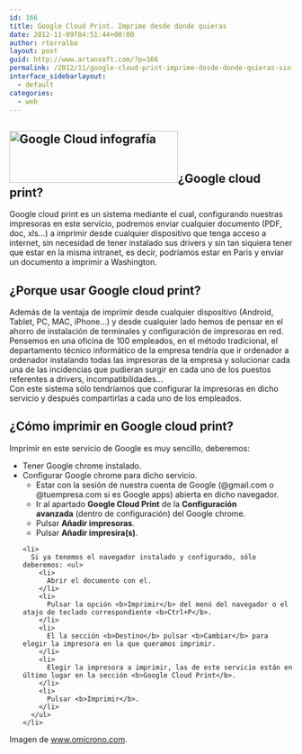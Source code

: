 ```yaml
---
id: 166
title: Google Cloud Print. Imprime desde donde quieras
date: 2012-11-09T04:51:44+00:00
author: rtorralba
layout: post
guid: http://www.artansoft.com/?p=166
permalink: /2012/11/google-cloud-print-imprime-desde-donde-quieras-sin-instalar-drivers/
interface_sidebarlayout:
  - default
categories:
  - web
---
```

## **<img class="alignnone size-medium wp-image-167 alignright" src="https://www.artansoft.com/wp-content/uploads/2016/03/google_cloud_print_hp_eprint-300x92.jpg" alt="Google Cloud infografía" width="300" height="92" srcset="https://www.artansoft.com/wp-content/uploads/2016/03/google_cloud_print_hp_eprint-300x92.jpg 300w, https://www.artansoft.com/wp-content/uploads/2016/03/google_cloud_print_hp_eprint.jpg 491w" sizes="(max-width: 300px) 100vw, 300px" />¿Google cloud print?**

<div>
  <div>
    Google cloud print es un sistema mediante el cual, configurando nuestras impresoras en este servicio, podremos enviar cualquier documento (PDF, doc, xls&#8230;) a imprimir desde cualquier dispositivo que tenga acceso a internet, sin necesidad de tener instalado sus drivers y sin tan siquiera tener que estar en la misma intranet, es decir, podríamos estar en París y enviar un documento a imprimir a Washington.
  </div>
</div>

## **¿Porque usar Google cloud print?**

<div>
  Además de la ventaja de imprimir desde cualquier dispositivo (Android, Tablet, PC, MAC, iPhone&#8230;) y desde cualquier lado hemos de pensar en el ahorro de instalación de terminales y configuración de impresoras en red.
</div>

<div>
</div>

<div>
  Pensemos en una oficina de 100 empleados, en el método tradicional, el departamento técnico informático de la empresa tendría que ir ordenador a ordenador instalando todas las impresoras de la empresa y solucionar cada una de las incidencias que pudieran surgir en cada uno de los puestos referentes a drivers, incompatibilidades&#8230;
</div>

<div>
</div>

<div>
  Con este sistema sólo tendríamos que configurar la impresoras en dicho servicio y después compartirlas a cada uno de los empleados.
</div>

## **¿Cómo imprimir en Google cloud print?**

<div>
  Imprimir en este servicio de Google es muy sencillo, deberemos:
</div>

<div>
  <ul>
    <li>
      Tener Google chrome instalado.
    </li>
    <li>
      Configurar Google chrome para dicho servicio. <ul>
        <li>
          Estar con la sesión de nuestra cuenta de Google (@gmail.com o @tuempresa.com si es Google apps) abierta en dicho navegador.
        </li>
        <li>
          Ir al apartado <b>Google Cloud Print</b> de la <b>Configuración avanzada</b> (dentro de configuración) del Google chrome.
        </li>
        <li>
          Pulsar <b>Añadir impresoras</b>.
        </li>
        <li>
          Pulsar <b>Añadir impresira(s)</b>.
        </li>
      </ul>
    </li>
    
    <li>
      Si ya tenemos el navegador instalado y configurado, sólo deberemos: <ul>
        <li>
          Abrir el documento con el.
        </li>
        <li>
          Pulsar la opción <b>Imprimir</b> del menú del navegador o el atajo de teclado correspondiente <b>Ctrl+P</b>.
        </li>
        <li>
          El la sección <b>Destino</b> pulsar <b>Cambiar</b> para elegir la impresora en la que queramos imprimir.
        </li>
        <li>
          Elegir la impresora a imprimir, las de este servicio están en último lugar en la sección <b>Google Cloud Print</b>.
        </li>
        <li>
          Pulsar <b>Imprimir</b>.
        </li>
      </ul>
    </li>
  </ul>
  
  <p>
    Imagen de <a href="http://www.google.com/url?q=http%3A%2F%2Fwww.omicrono.com&sa=D&sntz=1&usg=AFrqEzdLig_5r7M8ic7XOoOz9v2BJRg-UQ">www.omicrono.com</a>.
  </p>
</div>
